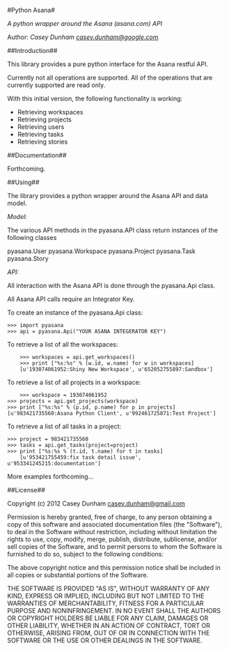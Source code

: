 #Python Asana#

_A python wrapper around the Asana (asana.com) API_

Author: *Casey Dunham <casey.dunham@google.com>*

##Introduction##

This library provides a pure python interface for the Asana restful API.

Currently not all operations are supported. All of the operations that are currently supported are read only.

With this initial version, the following functionality is working:

   * Retrieving workspaces
   * Retrieving projects
   * Retrieving users
   * Retrieving tasks
   * Retrieving stories

##Documentation##

Forthcoming.

##Using##

The library provides a python wrapper around the Asana API and data model.

*Model:*

The various API methods in the pyasana.API class return instances of the following
classes

   pyasana.User
   pyasana.Workspace
   pyasana.Project
   pyasana.Task
   pyasana.Story

*API:*

All interaction with the Asana API is done through the pyasana.Api class.

All Asana API calls require an Integrator Key.

To create an instance of the pyasana.Api class:

    >>> import pyasana
    >>> api = pyasana.Api("YOUR ASANA INTEGERATOR KEY")

To retrieve a list of all the workspaces:

		>>> workspaces = api.get_workspaces()
		>>> print ["%s:%s" % (w.id, w.name) for w in workspaces]
		[u'193074061952:Shiny New Workspace', u'652052755897:Sandbox']

To retrieve a list of all projects in a workspace:

		>>> workspace = 193074061952
    >>> projects = api.get_projects(workspace)
    >>> print ["%s:%s" % (p.id, p.name) for p in projects]
    [u'983421735560:Asana Python Client', u'992461725871:Test Project']

To retrieve a list of all tasks in a project:

    >>> project = 983421735560
    >>> tasks = api.get_tasks(project=project)
    >>> print ["%s:%s % (t.id, t.name) for t in tasks]
		[u'953421755459:fix task detail issue', u'953341245215:documentation']

More examples forthcoming...

##License##

Copyright (c) 2012 Casey Dunham <casey.dunham@gmail.com>

Permission is hereby granted, free of charge, to any person obtaining a copy of this software and associated
documentation files (the "Software"), to deal in the Software without restriction, including without limitation
the rights to use, copy, modify, merge, publish, distribute, sublicense, and/or sell copies of the Software, and to
permit persons to whom the Software is furnished to do so, subject to the following conditions:

The above copyright notice and this permission notice shall be included in all copies or substantial portions of the Software.

THE SOFTWARE IS PROVIDED "AS IS", WITHOUT WARRANTY OF ANY KIND, EXPRESS OR IMPLIED, INCLUDING BUT NOT LIMITED TO
THE WARRANTIES OF MERCHANTABILITY, FITNESS FOR A PARTICULAR PURPOSE AND NONINFRINGEMENT. IN NO EVENT SHALL THE AUTHORS
OR COPYRIGHT HOLDERS BE LIABLE FOR ANY CLAIM, DAMAGES OR OTHER LIABILITY, WHETHER IN AN ACTION OF CONTRACT,
TORT OR OTHERWISE, ARISING FROM, OUT OF OR IN CONNECTION WITH THE SOFTWARE OR THE USE OR OTHER DEALINGS IN THE SOFTWARE.
